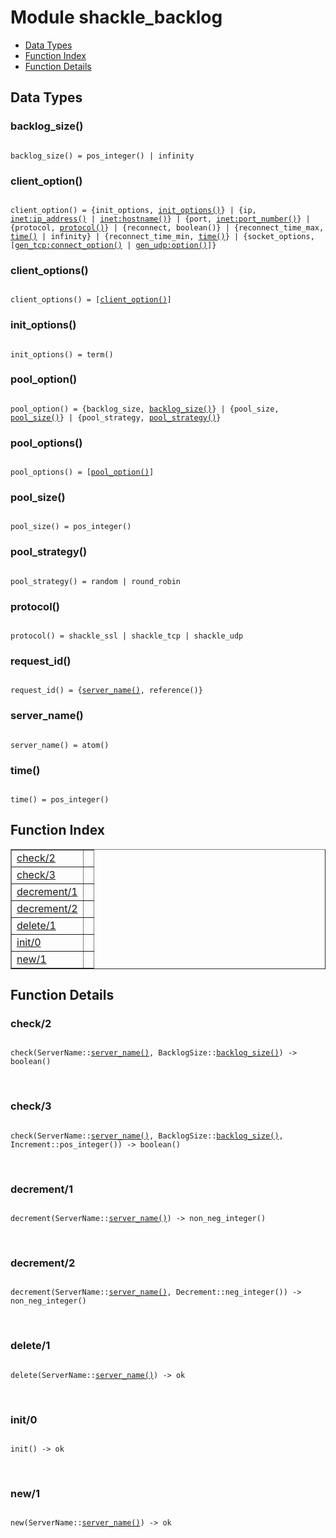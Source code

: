 

# Module shackle_backlog #
* [Data Types](#types)
* [Function Index](#index)
* [Function Details](#functions)

<a name="types"></a>

## Data Types ##




### <a name="type-backlog_size">backlog_size()</a> ###


<pre><code>
backlog_size() = pos_integer() | infinity
</code></pre>




### <a name="type-client_option">client_option()</a> ###


<pre><code>
client_option() = {init_options, <a href="#type-init_options">init_options()</a>} | {ip, <a href="inet.md#type-ip_address">inet:ip_address()</a> | <a href="inet.md#type-hostname">inet:hostname()</a>} | {port, <a href="inet.md#type-port_number">inet:port_number()</a>} | {protocol, <a href="#type-protocol">protocol()</a>} | {reconnect, boolean()} | {reconnect_time_max, <a href="#type-time">time()</a> | infinity} | {reconnect_time_min, <a href="#type-time">time()</a>} | {socket_options, [<a href="gen_tcp.md#type-connect_option">gen_tcp:connect_option()</a> | <a href="gen_udp.md#type-option">gen_udp:option()</a>]}
</code></pre>




### <a name="type-client_options">client_options()</a> ###


<pre><code>
client_options() = [<a href="#type-client_option">client_option()</a>]
</code></pre>




### <a name="type-init_options">init_options()</a> ###


<pre><code>
init_options() = term()
</code></pre>




### <a name="type-pool_option">pool_option()</a> ###


<pre><code>
pool_option() = {backlog_size, <a href="#type-backlog_size">backlog_size()</a>} | {pool_size, <a href="#type-pool_size">pool_size()</a>} | {pool_strategy, <a href="#type-pool_strategy">pool_strategy()</a>}
</code></pre>




### <a name="type-pool_options">pool_options()</a> ###


<pre><code>
pool_options() = [<a href="#type-pool_option">pool_option()</a>]
</code></pre>




### <a name="type-pool_size">pool_size()</a> ###


<pre><code>
pool_size() = pos_integer()
</code></pre>




### <a name="type-pool_strategy">pool_strategy()</a> ###


<pre><code>
pool_strategy() = random | round_robin
</code></pre>




### <a name="type-protocol">protocol()</a> ###


<pre><code>
protocol() = shackle_ssl | shackle_tcp | shackle_udp
</code></pre>




### <a name="type-request_id">request_id()</a> ###


<pre><code>
request_id() = {<a href="#type-server_name">server_name()</a>, reference()}
</code></pre>




### <a name="type-server_name">server_name()</a> ###


<pre><code>
server_name() = atom()
</code></pre>




### <a name="type-time">time()</a> ###


<pre><code>
time() = pos_integer()
</code></pre>

<a name="index"></a>

## Function Index ##


<table width="100%" border="1" cellspacing="0" cellpadding="2" summary="function index"><tr><td valign="top"><a href="#check-2">check/2</a></td><td></td></tr><tr><td valign="top"><a href="#check-3">check/3</a></td><td></td></tr><tr><td valign="top"><a href="#decrement-1">decrement/1</a></td><td></td></tr><tr><td valign="top"><a href="#decrement-2">decrement/2</a></td><td></td></tr><tr><td valign="top"><a href="#delete-1">delete/1</a></td><td></td></tr><tr><td valign="top"><a href="#init-0">init/0</a></td><td></td></tr><tr><td valign="top"><a href="#new-1">new/1</a></td><td></td></tr></table>


<a name="functions"></a>

## Function Details ##

<a name="check-2"></a>

### check/2 ###

<pre><code>
check(ServerName::<a href="#type-server_name">server_name()</a>, BacklogSize::<a href="#type-backlog_size">backlog_size()</a>) -&gt; boolean()
</code></pre>
<br />

<a name="check-3"></a>

### check/3 ###

<pre><code>
check(ServerName::<a href="#type-server_name">server_name()</a>, BacklogSize::<a href="#type-backlog_size">backlog_size()</a>, Increment::pos_integer()) -&gt; boolean()
</code></pre>
<br />

<a name="decrement-1"></a>

### decrement/1 ###

<pre><code>
decrement(ServerName::<a href="#type-server_name">server_name()</a>) -&gt; non_neg_integer()
</code></pre>
<br />

<a name="decrement-2"></a>

### decrement/2 ###

<pre><code>
decrement(ServerName::<a href="#type-server_name">server_name()</a>, Decrement::neg_integer()) -&gt; non_neg_integer()
</code></pre>
<br />

<a name="delete-1"></a>

### delete/1 ###

<pre><code>
delete(ServerName::<a href="#type-server_name">server_name()</a>) -&gt; ok
</code></pre>
<br />

<a name="init-0"></a>

### init/0 ###

<pre><code>
init() -&gt; ok
</code></pre>
<br />

<a name="new-1"></a>

### new/1 ###

<pre><code>
new(ServerName::<a href="#type-server_name">server_name()</a>) -&gt; ok
</code></pre>
<br />

